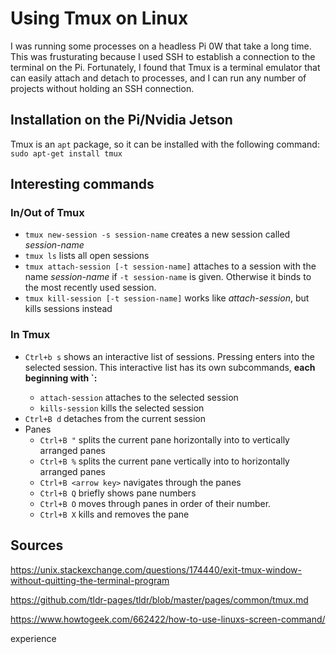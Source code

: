 # Using Tmux on Linux

I was running some processes on a headless Pi 0W that take a long time. This was frusturating
because I used SSH to establish a connection to the terminal on the Pi. Fortunately, I found 
that Tmux is a terminal emulator that can easily attach and detach to processes, and I can run
any number of projects without holding an SSH connection.

## Installation on the Pi/Nvidia Jetson
Tmux is an `apt` package, so it can be installed with the following command: `sudo apt-get install tmux`

## Interesting commands
### In/Out of Tmux
* `tmux new-session -s session-name` creates a new session called *session-name*
* `tmux ls` lists all open sessions
* `tmux attach-session [-t session-name]` attaches to a session with the name *session-name* if 
`-t session-name` is given. Otherwise it binds to the most recently used session.
* `tmux kill-session [-t session-name]` works like *attach-session*, but kills sessions instead

### In Tmux
* `Ctrl+b s` shows an interactive list of sessions. Pressing <enter> enters into the selected session.
This interactive list has its own subcommands, **each beginning with `:**
  * `attach-session` attaches to the selected session
  * `kills-session` kills the selected session
* `Ctrl+B d` detaches from the current session
* Panes
  * `Ctrl+B "` splits the current pane horizontally into to vertically arranged panes
  * `Ctrl+B %` splits the current pane vertically into to horizontally arranged panes
  * `Ctrl+B <arrow key>` navigates through the panes
  * `Ctrl+B Q` briefly shows pane numbers
  * `Ctrl+B O` moves through panes in order of their number.
  * `Ctrl+B X` kills and removes the pane
## Sources
https://unix.stackexchange.com/questions/174440/exit-tmux-window-without-quitting-the-terminal-program

https://github.com/tldr-pages/tldr/blob/master/pages/common/tmux.md

https://www.howtogeek.com/662422/how-to-use-linuxs-screen-command/

experience
